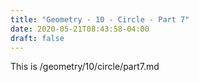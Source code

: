 ```yaml
---
title: "Geometry - 10 - Circle - Part 7"
date: 2020-05-21T08:43:58-04:00
draft: false
---
```

This is /geometry/10/circle/part7.md
